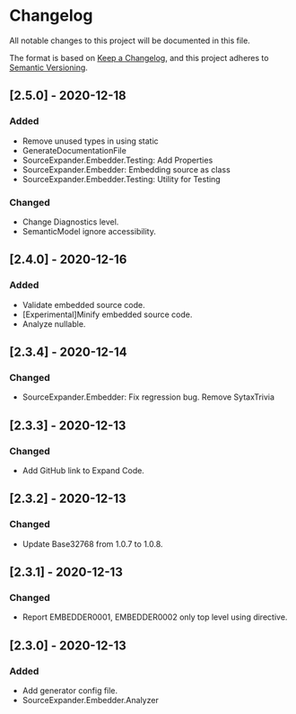 # Changelog

All notable changes to this project will be documented in this file.

The format is based on [Keep a Changelog](https://keepachangelog.com/en/1.0.0/),
and this project adheres to [Semantic Versioning](https://semver.org/spec/v2.0.0.html).

## [2.5.0] - 2020-12-18
### Added

- Remove unused types in using static
- GenerateDocumentationFile
- SourceExpander.Embedder.Testing: Add Properties
- SourceExpander.Embedder: Embedding source as class
- SourceExpander.Embedder.Testing: Utility for Testing

### Changed

- Change Diagnostics level.
- SemanticModel ignore accessibility.

## [2.4.0] - 2020-12-16
### Added

- Validate embedded source code.
- [Experimental]Minify embedded source code.
- Analyze nullable.

## [2.3.4] - 2020-12-14
### Changed
- SourceExpander.Embedder: Fix regression bug. Remove SytaxTrivia

## [2.3.3] - 2020-12-13
### Changed
- Add GitHub link to Expand Code.

## [2.3.2] - 2020-12-13
### Changed
- Update Base32768 from 1.0.7 to 1.0.8.

## [2.3.1] - 2020-12-13
### Changed
- Report EMBEDDER0001, EMBEDDER0002 only top level using directive.

## [2.3.0] - 2020-12-13
### Added

- Add generator config file.
- SourceExpander.Embedder.Analyzer
